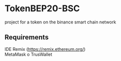 # TokenBEP20-BSC
project for a token on the binance smart chain network

## Requirements 
 IDE Remix  (https://remix.ethereum.org/) <br>
 MetaMask o TrusWallet

